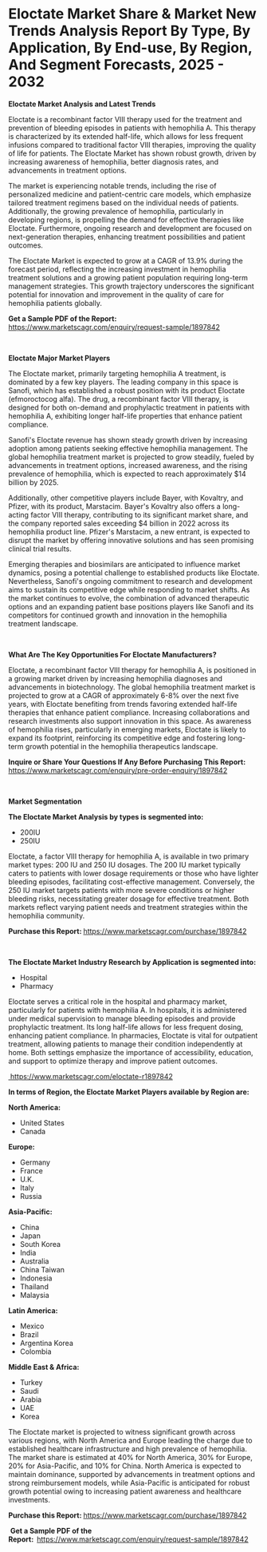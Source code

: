 <p><h1>Eloctate Market Share & Market New Trends Analysis Report By Type, By Application, By End-use, By Region, And Segment Forecasts, 2025 - 2032</h1></p><p><strong>Eloctate Market Analysis and Latest Trends</strong></p>
<p><p>Eloctate is a recombinant factor VIII therapy used for the treatment and prevention of bleeding episodes in patients with hemophilia A. This therapy is characterized by its extended half-life, which allows for less frequent infusions compared to traditional factor VIII therapies, improving the quality of life for patients. The Eloctate Market has shown robust growth, driven by increasing awareness of hemophilia, better diagnosis rates, and advancements in treatment options.</p><p>The market is experiencing notable trends, including the rise of personalized medicine and patient-centric care models, which emphasize tailored treatment regimens based on the individual needs of patients. Additionally, the growing prevalence of hemophilia, particularly in developing regions, is propelling the demand for effective therapies like Eloctate. Furthermore, ongoing research and development are focused on next-generation therapies, enhancing treatment possibilities and patient outcomes.</p><p>The Eloctate Market is expected to grow at a CAGR of 13.9% during the forecast period, reflecting the increasing investment in hemophilia treatment solutions and a growing patient population requiring long-term management strategies. This growth trajectory underscores the significant potential for innovation and improvement in the quality of care for hemophilia patients globally.</p></p>
<p><strong>Get a Sample PDF of the Report:&nbsp;</strong> <a href="https://www.marketscagr.com/enquiry/request-sample/1897842?utm_campaign=3700&utm_medium=2&utm_source=Github&utm_content=ia&utm_term=19042025&utm_id=eloctate">https://www.marketscagr.com/enquiry/request-sample/1897842</a></p>
<p>&nbsp;</p>
<p><strong>Eloctate Major Market Players</strong></p>
<p><p>The Eloctate market, primarily targeting hemophilia A treatment, is dominated by a few key players. The leading company in this space is Sanofi, which has established a robust position with its product Eloctate (efmoroctocog alfa). The drug, a recombinant factor VIII therapy, is designed for both on-demand and prophylactic treatment in patients with hemophilia A, exhibiting longer half-life properties that enhance patient compliance.</p><p>Sanofi's Eloctate revenue has shown steady growth driven by increasing adoption among patients seeking effective hemophilia management. The global hemophilia treatment market is projected to grow steadily, fueled by advancements in treatment options, increased awareness, and the rising prevalence of hemophilia, which is expected to reach approximately $14 billion by 2025.</p><p>Additionally, other competitive players include Bayer, with Kovaltry, and Pfizer, with its product, Marstacim. Bayer's Kovaltry also offers a long-acting factor VIII therapy, contributing to its significant market share, and the company reported sales exceeding $4 billion in 2022 across its hemophilia product line. Pfizer's Marstacim, a new entrant, is expected to disrupt the market by offering innovative solutions and has seen promising clinical trial results.</p><p>Emerging therapies and biosimilars are anticipated to influence market dynamics, posing a potential challenge to established products like Eloctate. Nevertheless, Sanofi's ongoing commitment to research and development aims to sustain its competitive edge while responding to market shifts. As the market continues to evolve, the combination of advanced therapeutic options and an expanding patient base positions players like Sanofi and its competitors for continued growth and innovation in the hemophilia treatment landscape.</p></p>
<p>&nbsp;</p>
<p><strong>What Are The Key Opportunities For Eloctate Manufacturers?</strong></p>
<p><p>Eloctate, a recombinant factor VIII therapy for hemophilia A, is positioned in a growing market driven by increasing hemophilia diagnoses and advancements in biotechnology. The global hemophilia treatment market is projected to grow at a CAGR of approximately 6-8% over the next five years, with Eloctate benefiting from trends favoring extended half-life therapies that enhance patient compliance. Increasing collaborations and research investments also support innovation in this space. As awareness of hemophilia rises, particularly in emerging markets, Eloctate is likely to expand its footprint, reinforcing its competitive edge and fostering long-term growth potential in the hemophilia therapeutics landscape.</p></p>
<p><strong>Inquire or Share Your Questions If Any Before Purchasing This Report:</strong> <a href="https://www.marketscagr.com/enquiry/pre-order-enquiry/1897842?utm_campaign=3700&utm_medium=2&utm_source=Github&utm_content=ia&utm_term=19042025&utm_id=eloctate">https://www.marketscagr.com/enquiry/pre-order-enquiry/1897842</a></p>
<p>&nbsp;</p>
<p><strong>Market Segmentation</strong></p>
<p><strong>The Eloctate Market Analysis by types is segmented into:</strong></p>
<p><ul><li>200IU</li><li>250IU</li></ul></p>
<p><p>Eloctate, a factor VIII therapy for hemophilia A, is available in two primary market types: 200 IU and 250 IU dosages. The 200 IU market typically caters to patients with lower dosage requirements or those who have lighter bleeding episodes, facilitating cost-effective management. Conversely, the 250 IU market targets patients with more severe conditions or higher bleeding risks, necessitating greater dosage for effective treatment. Both markets reflect varying patient needs and treatment strategies within the hemophilia community.</p></p>
<p><strong>Purchase this Report:&nbsp;</strong><a href="https://www.marketscagr.com/purchase/1897842?utm_campaign=3700&utm_medium=2&utm_source=Github&utm_content=ia&utm_term=19042025&utm_id=eloctate">https://www.marketscagr.com/purchase/1897842</a></p>
<p>&nbsp;</p>
<p><strong>The Eloctate Market Industry Research by Application is segmented into:</strong></p>
<p><ul><li>Hospital</li><li>Pharmacy</li></ul></p>
<p><p>Eloctate serves a critical role in the hospital and pharmacy market, particularly for patients with hemophilia A. In hospitals, it is administered under medical supervision to manage bleeding episodes and provide prophylactic treatment. Its long half-life allows for less frequent dosing, enhancing patient compliance. In pharmacies, Eloctate is vital for outpatient treatment, allowing patients to manage their condition independently at home. Both settings emphasize the importance of accessibility, education, and support to optimize therapy and improve patient outcomes.</p></p>
<p><a href="https://www.marketscagr.com/eloctate-r1897842?utm_campaign=3700&utm_medium=2&utm_source=Github&utm_content=ia&utm_term=19042025&utm_id=eloctate">&nbsp;https://www.marketscagr.com/eloctate-r1897842</a></p>
<p><strong>In terms of Region, the Eloctate Market Players available by Region are:</strong></p>
<p>
    <p> <strong> North America: </strong>
        <ul>
            <li>United States</li>
            <li>Canada</li>
        </ul>
        </p> 
    <p> <strong> Europe: </strong>
        <ul>
            <li>Germany</li>
            <li>France</li>
            <li>U.K.</li>
            <li>Italy</li>
            <li>Russia</li>
        </ul>
        </p> 
    <p> <strong> Asia-Pacific: </strong>
        <ul>
            <li>China</li>
            <li>Japan</li>
            <li>South Korea</li>
            <li>India</li>
            <li>Australia</li>
            <li>China Taiwan</li>
            <li>Indonesia</li>
            <li>Thailand</li>
            <li>Malaysia</li>
        </ul>
        </p> 
    <p> <strong> Latin America: </strong>
        <ul>
            <li>Mexico</li>
            <li>Brazil</li>
            <li>Argentina Korea</li>
            <li>Colombia</li>
        </ul>
        </p> 
    <p> <strong> Middle East & Africa: </strong>
        <ul>
            <li>Turkey</li>
            <li>Saudi</li>
            <li>Arabia</li>
            <li>UAE</li>
            <li>Korea</li>
        </ul>
    </p>
    </p>
<p><p>The Eloctate market is projected to witness significant growth across various regions, with North America and Europe leading the charge due to established healthcare infrastructure and high prevalence of hemophilia. The market share is estimated at 40% for North America, 30% for Europe, 20% for Asia-Pacific, and 10% for China. North America is expected to maintain dominance, supported by advancements in treatment options and strong reimbursement models, while Asia-Pacific is anticipated for robust growth potential owing to increasing patient awareness and healthcare investments.</p></p>
<p><strong>Purchase this Report: </strong><a href="https://www.marketscagr.com/purchase/1897842?utm_campaign=3700&utm_medium=2&utm_source=Github&utm_content=ia&utm_term=19042025&utm_id=eloctate">https://www.marketscagr.com/purchase/1897842</a></p>
<p>&nbsp;<strong>Get a Sample PDF of the Report:&nbsp;&nbsp;</strong><a href="https://www.marketscagr.com/enquiry/request-sample/1897842?utm_campaign=3700&utm_medium=2&utm_source=Github&utm_content=ia&utm_term=19042025&utm_id=eloctate">https://www.marketscagr.com/enquiry/request-sample/1897842</a></p>
<p><strong></strong></p>
<p><p></p><p></p><p></p></p>